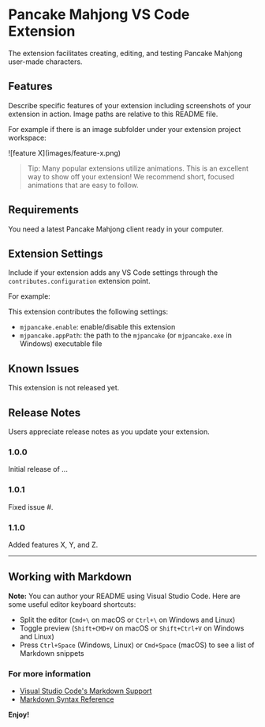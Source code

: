 # Pancake Mahjong VS Code Extension

The extension facilitates creating, editing, and testing Pancake Mahjong user-made characters.

## Features

Describe specific features of your extension including screenshots of your extension in action. Image paths are relative to this README file.

For example if there is an image subfolder under your extension project workspace:

\!\[feature X\]\(images/feature-x.png\)

> Tip: Many popular extensions utilize animations. This is an excellent way to show off your extension! We recommend short, focused animations that are easy to follow.

## Requirements

You need a latest Pancake Mahjong client ready in your computer.

## Extension Settings

Include if your extension adds any VS Code settings through the `contributes.configuration` extension point.

For example:

This extension contributes the following settings:

* `mjpancake.enable`: enable/disable this extension
* `mjpancake.appPath`: the path to the `mjpancake` (or `mjpancake.exe` in Windows) executable file

## Known Issues

This extension is not released yet.

## Release Notes

Users appreciate release notes as you update your extension.

### 1.0.0

Initial release of ...

### 1.0.1

Fixed issue #.

### 1.1.0

Added features X, Y, and Z.

-----------------------------------------------------------------------------------------------------------

## Working with Markdown

**Note:** You can author your README using Visual Studio Code.  Here are some useful editor keyboard shortcuts:

* Split the editor (`Cmd+\` on macOS or `Ctrl+\` on Windows and Linux)
* Toggle preview (`Shift+CMD+V` on macOS or `Shift+Ctrl+V` on Windows and Linux)
* Press `Ctrl+Space` (Windows, Linux) or `Cmd+Space` (macOS) to see a list of Markdown snippets

### For more information

* [Visual Studio Code's Markdown Support](http://code.visualstudio.com/docs/languages/markdown)
* [Markdown Syntax Reference](https://help.github.com/articles/markdown-basics/)

**Enjoy!**
